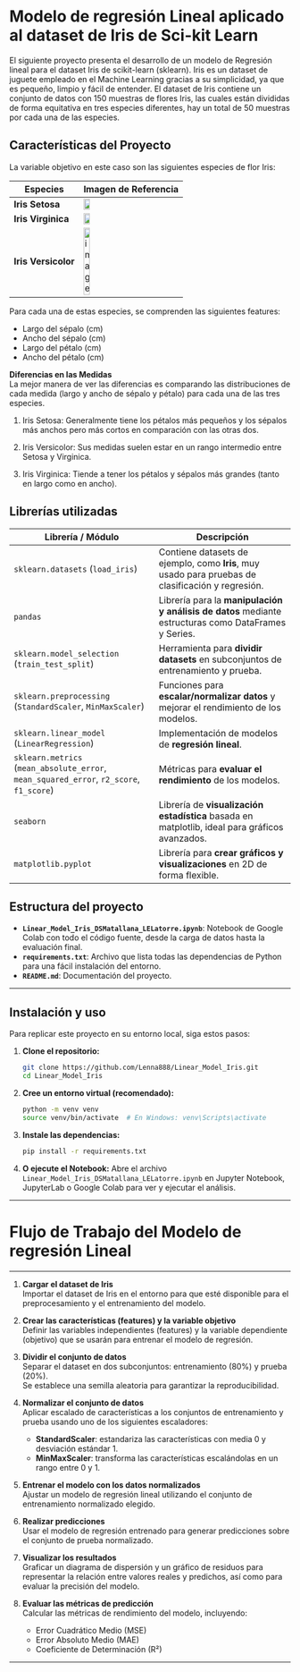 # Modelo de regresión Lineal aplicado al dataset de Iris de Sci-kit Learn
El siguiente proyecto presenta el desarrollo de un modelo de Regresión lineal para el dataset Iris de scikit-learn (sklearn). Iris es un dataset de juguete empleado en el Machine Learning gracias a su simplicidad, ya que es pequeño, limpio y fácil de entender. El dataset de Iris contiene un conjunto de datos con 150 muestras de flores Iris, las cuales están divididas de forma equitativa en tres especies diferentes, hay un total de 50 muestras por cada una de las especies. 

## Características del Proyecto

La variable objetivo en este caso son las siguientes especies de flor Iris: 

<div align="center">
  
| Especies         | Imagen de Referencia | 
|-----------------|-----------------|
| **Iris Setosa** | <img src="https://upload.wikimedia.org/wikipedia/commons/5/56/Kosaciec_szczecinkowaty_Iris_setosa.jpg" width="25%"> |
| **Iris Virginica** | <img src="https://upload.wikimedia.org/wikipedia/commons/9/9f/Iris_virginica.jpg" width="25%"> |
| **Iris Versicolor** | <img width="25%" alt="image" src="https://github.com/user-attachments/assets/1b0dce5a-0807-402a-befb-87e5a2416d59" />|

</div>

Para cada una de estas especies, se comprenden las siguientes features: 

- Largo del sépalo (cm)
- Ancho del sépalo (cm)
- Largo del pétalo (cm)
- Ancho del pétalo (cm)

**Diferencias en las Medidas**  
La mejor manera de ver las diferencias es comparando las distribuciones de cada medida (largo y ancho de sépalo y pétalo) para cada una de las tres especies.

1. Iris Setosa: Generalmente tiene los pétalos más pequeños y los sépalos más anchos pero más cortos en comparación con las otras dos.  

2. Iris Versicolor: Sus medidas suelen estar en un rango intermedio entre Setosa y Virginica.

3. Iris Virginica: Tiende a tener los pétalos y sépalos más grandes (tanto en largo como en ancho).

## Librerías utilizadas

| Librería / Módulo | Descripción |
|-------------------|-------------|
| `sklearn.datasets` (`load_iris`) | Contiene datasets de ejemplo, como **Iris**, muy usado para pruebas de clasificación y regresión. |
| `pandas` | Librería para la **manipulación y análisis de datos** mediante estructuras como DataFrames y Series. |
| `sklearn.model_selection` (`train_test_split`) | Herramienta para **dividir datasets** en subconjuntos de entrenamiento y prueba. |
| `sklearn.preprocessing` (`StandardScaler`, `MinMaxScaler`) | Funciones para **escalar/normalizar datos** y mejorar el rendimiento de los modelos. |
| `sklearn.linear_model` (`LinearRegression`) | Implementación de modelos de **regresión lineal**. |
| `sklearn.metrics` (`mean_absolute_error`, `mean_squared_error`, `r2_score`, `f1_score`) | Métricas para **evaluar el rendimiento** de los modelos. |
| `seaborn` | Librería de **visualización estadística** basada en matplotlib, ideal para gráficos avanzados. |
| `matplotlib.pyplot` | Librería para **crear gráficos y visualizaciones** en 2D de forma flexible. |

## Estructura del proyecto

* **`Linear_Model_Iris_DSMatallana_LELatorre.ipynb`**: Notebook de Google Colab con todo el código fuente, desde la carga de datos hasta la evaluación final.
* **`requirements.txt`**: Archivo que lista todas las dependencias de Python para una fácil instalación del entorno.
* **`README.md`**: Documentación del proyecto.

---

## Instalación y uso

Para replicar este proyecto en su entorno local, siga estos pasos:  

1.  **Clone el repositorio:**
    ```bash
    git clone https://github.com/Lenna888/Linear_Model_Iris.git
    cd Linear_Model_Iris
    ```

2.  **Cree un entorno virtual (recomendado):**
    ```bash
    python -m venv venv
    source venv/bin/activate  # En Windows: venv\Scripts\activate
    ```

3.  **Instale las dependencias:**
    ```bash
    pip install -r requirements.txt
    ```

4.  **O ejecute el Notebook:**
    Abre el archivo `Linear_Model_Iris_DSMatallana_LELatorre.ipynb` en Jupyter Notebook, JupyterLab o Google Colab para ver y ejecutar el análisis.

---

# Flujo de Trabajo del Modelo de regresión Lineal
-----------------------------------------------------------------

1. **Cargar el dataset de Iris**  
   Importar el dataset de Iris en el entorno para que esté disponible para el preprocesamiento 
   y el entrenamiento del modelo.

2. **Crear las características (features) y la variable objetivo**  
   Definir las variables independientes (features) y la variable dependiente (objetivo) 
   que se usarán para entrenar el modelo de regresión.

3. **Dividir el conjunto de datos**  
   Separar el dataset en dos subconjuntos: entrenamiento (80%) y prueba (20%).  
   Se establece una semilla aleatoria para garantizar la reproducibilidad.

4. **Normalizar el conjunto de datos**  
   Aplicar escalado de características a los conjuntos de entrenamiento y prueba usando uno de los siguientes escaladores:  
   - **StandardScaler**: estandariza las características con media 0 y desviación estándar 1.  
   - **MinMaxScaler**: transforma las características escalándolas en un rango entre 0 y 1.  

5. **Entrenar el modelo con los datos normalizados**  
   Ajustar un modelo de regresión lineal utilizando el conjunto de entrenamiento normalizado elegido.

6. **Realizar predicciones**  
   Usar el modelo de regresión entrenado para generar predicciones sobre el conjunto de prueba normalizado.

7. **Visualizar los resultados**  
   Graficar un diagrama de dispersión y un gráfico de residuos para representar la relación entre valores reales y predichos, 
   así como para evaluar la precisión del modelo.

8. **Evaluar las métricas de predicción**  
   Calcular las métricas de rendimiento del modelo, incluyendo:  
   - Error Cuadrático Medio (MSE)  
   - Error Absoluto Medio (MAE)  
   - Coeficiente de Determinación (R²)  

-----------------------------------------------------------------









